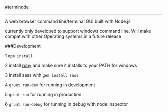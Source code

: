 #terminode
****

A web browser command line/terminal GUI built with Node.js

currently only developed to support windows command line. Will make compat with other Operating systems in a future release


###Development

1 ```npm install```

2 install [ruby](http://rubyinstaller.org) and make sure it installs to your PATH for windows

3 install sass with ```gem install sass```

4 ```grunt run-dev``` for running in development

5 ```grunt run``` for running in production

6 ```grunt run-debug``` for running in debug with node inspector


